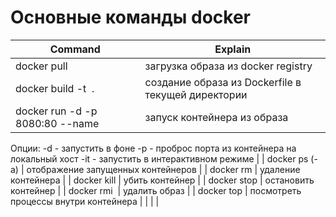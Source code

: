 # Основные команды docker

| Command | Explain |
| --- | --- |
| docker pull <image> | загрузка образа из docker registry |
| docker build -t <image> . | создание образа из Dockerfile в текущей директории |
| docker run -d -p 8080:80 --name <name> <image> | запуск контейнера из образа
Опции:
-d - запустить в фоне
-p - проброс порта из контейнера на локальный хост 
-it - запустить в интерактивном режиме |
| docker ps (-a) | отображение запущенных контейнеров |
| docker rm <container> | удаление контейнера |
| docker kill <container> | убить контейнер |
| docker stop <container> | остановить контейнер |
| docker rmi <image> | удалить образ |
| docker top <container> | посмотреть процессы внутри контейнера |
| 
 |  |